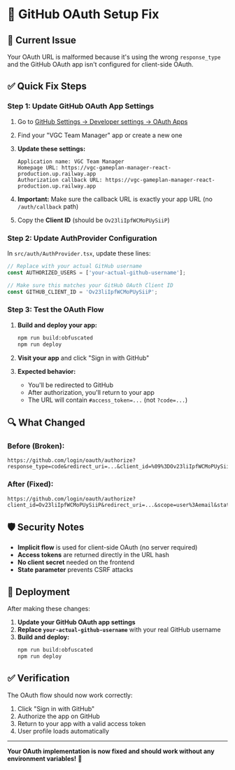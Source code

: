 # 🔧 GitHub OAuth Setup Fix

## 🚨 **Current Issue**
Your OAuth URL is malformed because it's using the wrong `response_type` and the GitHub OAuth app isn't configured for client-side OAuth.

## ✅ **Quick Fix Steps**

### **Step 1: Update GitHub OAuth App Settings**

1. Go to [GitHub Settings → Developer settings → OAuth Apps](https://github.com/settings/developers)
2. Find your "VGC Team Manager" app or create a new one
3. **Update these settings:**

   ```
   Application name: VGC Team Manager
   Homepage URL: https://vgc-gameplan-manager-react-production.up.railway.app
   Authorization callback URL: https://vgc-gameplan-manager-react-production.up.railway.app
   ```

4. **Important:** Make sure the callback URL is exactly your app URL (no `/auth/callback` path)
5. Copy the **Client ID** (should be `Ov23liIpfWCMoPUySiiP`)

### **Step 2: Update AuthProvider Configuration**

In `src/auth/AuthProvider.tsx`, update these lines:

```typescript
// Replace with your actual GitHub username
const AUTHORIZED_USERS = ['your-actual-github-username'];

// Make sure this matches your GitHub OAuth Client ID
const GITHUB_CLIENT_ID = 'Ov23liIpfWCMoPUySiiP';
```

### **Step 3: Test the OAuth Flow**

1. **Build and deploy your app:**
   ```bash
   npm run build:obfuscated
   npm run deploy
   ```

2. **Visit your app** and click "Sign in with GitHub"

3. **Expected behavior:**
   - You'll be redirected to GitHub
   - After authorization, you'll return to your app
   - The URL will contain `#access_token=...` (not `?code=...`)

## 🔍 **What Changed**

### **Before (Broken):**
```
https://github.com/login/oauth/authorize?response_type=code&redirect_uri=...&client_id=%09%3DOv23liIpfWCMoPUySiiP
```

### **After (Fixed):**
```
https://github.com/login/oauth/authorize?client_id=Ov23liIpfWCMoPUySiiP&redirect_uri=...&scope=user%3Aemail&state=...&response_type=token
```

## 🛡️ **Security Notes**

- **Implicit flow** is used for client-side OAuth (no server required)
- **Access tokens** are returned directly in the URL hash
- **No client secret** needed on the frontend
- **State parameter** prevents CSRF attacks

## 🚀 **Deployment**

After making these changes:

1. **Update your GitHub OAuth app settings**
2. **Replace `your-actual-github-username`** with your real GitHub username
3. **Build and deploy:**
   ```bash
   npm run build:obfuscated
   npm run deploy
   ```

## ✅ **Verification**

The OAuth flow should now work correctly:
1. Click "Sign in with GitHub"
2. Authorize the app on GitHub
3. Return to your app with a valid access token
4. User profile loads automatically

---

**Your OAuth implementation is now fixed and should work without any environment variables!** 🎉 
